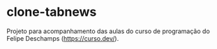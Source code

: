 # clone-tabnews
Projeto para acompanhamento das aulas do curso de programação do Felipe Deschamps (https://curso.dev/). 
